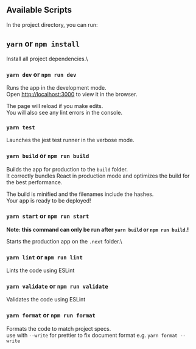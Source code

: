 ## Available Scripts

In the project directory, you can run:

## `yarn` or `npm install`

Install all project dependencies.\

### `yarn dev` or `npm run dev`

Runs the app in the development mode.\
Open [http://localhost:3000](http://localhost:3000) to view it in the browser.

The page will reload if you make edits.\
You will also see any lint errors in the console.

### `yarn test`

Launches the jest test runner in the verbose mode.

### `yarn build` or `npm run build`

Builds the app for production to the `build` folder.\
It correctly bundles React in production mode and optimizes the build for the best performance.

The build is minified and the filenames include the hashes.\
Your app is ready to be deployed!

### `yarn start` or `npm run start`
**Note: this command can only be run after `yarn build` or `npm run build`.!**

Starts the production app on the `.next` folder.\

### `yarn lint` or `npm run lint`

Lints the code using ESLint

### `yarn validate` or `npm run validate`

Validates the code using ESLint

### `yarn format` or `npm run format`

Formats the code to match project specs.\
use with `--write` for prettier to fix document format e.g. `yarn format --write`
